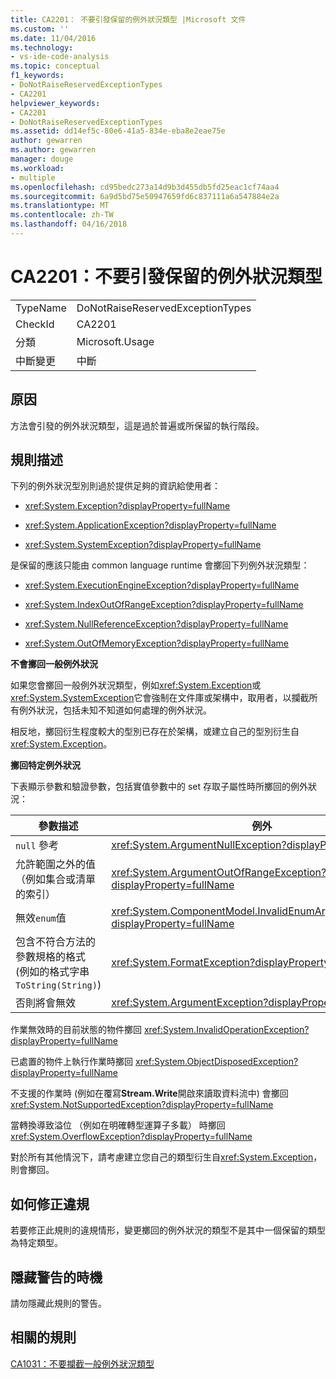 ```yaml
---
title: CA2201： 不要引發保留的例外狀況類型 |Microsoft 文件
ms.custom: ''
ms.date: 11/04/2016
ms.technology:
- vs-ide-code-analysis
ms.topic: conceptual
f1_keywords:
- DoNotRaiseReservedExceptionTypes
- CA2201
helpviewer_keywords:
- CA2201
- DoNotRaiseReservedExceptionTypes
ms.assetid: dd14ef5c-80e6-41a5-834e-eba8e2eae75e
author: gewarren
ms.author: gewarren
manager: douge
ms.workload:
- multiple
ms.openlocfilehash: cd95bedc273a14d9b3d455db5fd25eac1cf74aa4
ms.sourcegitcommit: 6a9d5bd75e50947659fd6c837111a6a547884e2a
ms.translationtype: MT
ms.contentlocale: zh-TW
ms.lasthandoff: 04/16/2018
---
```

# <a name="ca2201-do-not-raise-reserved-exception-types"></a>CA2201：不要引發保留的例外狀況類型
|||  
|-|-|  
|TypeName|DoNotRaiseReservedExceptionTypes|  
|CheckId|CA2201|  
|分類|Microsoft.Usage|  
|中斷變更|中斷|  
  
## <a name="cause"></a>原因  
 方法會引發的例外狀況類型，這是過於普遍或所保留的執行階段。  
  
## <a name="rule-description"></a>規則描述  
 下列的例外狀況型別則過於提供足夠的資訊給使用者：  
  
-   <xref:System.Exception?displayProperty=fullName>  
  
-   <xref:System.ApplicationException?displayProperty=fullName>  
  
-   <xref:System.SystemException?displayProperty=fullName>  
  
 是保留的應該只能由 common language runtime 會擲回下列例外狀況類型：  
  
-   <xref:System.ExecutionEngineException?displayProperty=fullName>  
  
-   <xref:System.IndexOutOfRangeException?displayProperty=fullName>  
  
-   <xref:System.NullReferenceException?displayProperty=fullName>  
  
-   <xref:System.OutOfMemoryException?displayProperty=fullName>  
  
 **不會擲回一般例外狀況**  
  
 如果您會擲回一般例外狀況類型，例如<xref:System.Exception>或<xref:System.SystemException>它會強制在文件庫或架構中，取用者，以攔截所有例外狀況，包括未知不知道如何處理的例外狀況。  
  
 相反地，擲回衍生程度較大的型別已存在於架構，或建立自己的型別衍生自<xref:System.Exception>。  
  
 **擲回特定例外狀況**  
  
 下表顯示參數和驗證參數，包括實值參數中的 set 存取子屬性時所擲回的例外狀況：  
  
|參數描述|例外|  
|---------------------------|---------------|  
|`null` 參考|<xref:System.ArgumentNullException?displayProperty=fullName>|  
|允許範圍之外的值 （例如集合或清單的索引）|<xref:System.ArgumentOutOfRangeException?displayProperty=fullName>|  
|無效`enum`值|<xref:System.ComponentModel.InvalidEnumArgumentException?displayProperty=fullName>|  
|包含不符合方法的參數規格的格式 (例如的格式字串`ToString(String)`)|<xref:System.FormatException?displayProperty=fullName>|  
|否則將會無效|<xref:System.ArgumentException?displayProperty=fullName>|  
  
 作業無效時的目前狀態的物件擲回 <xref:System.InvalidOperationException?displayProperty=fullName>  
  
 已處置的物件上執行作業時擲回 <xref:System.ObjectDisposedException?displayProperty=fullName>  
  
 不支援的作業時 (例如在覆寫**Stream.Write**開啟來讀取資料流中) 會擲回 <xref:System.NotSupportedException?displayProperty=fullName>  
  
 當轉換導致溢位 （例如在明確轉型運算子多載） 時擲回 <xref:System.OverflowException?displayProperty=fullName>  
  
 對於所有其他情況下，請考慮建立您自己的類型衍生自<xref:System.Exception>，則會擲回。  
  
## <a name="how-to-fix-violations"></a>如何修正違規  
 若要修正此規則的違規情形，變更擲回的例外狀況的類型不是其中一個保留的類型為特定類型。  
  
## <a name="when-to-suppress-warnings"></a>隱藏警告的時機  
 請勿隱藏此規則的警告。  
  
## <a name="related-rules"></a>相關的規則  
 [CA1031：不要攔截一般例外狀況類型](../code-quality/ca1031-do-not-catch-general-exception-types.md)